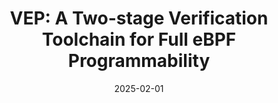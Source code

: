 ---
title: "VEP: A Two-stage Verification Toolchain for Full eBPF Programmability"
collection: publications
category: conferences
permalink: /publication/NSDI25
date: 2025-02-01
venue: 'NSDI'
paperurl: '/files/nsdi2025.pdf'
authors: 'A B C'
---
